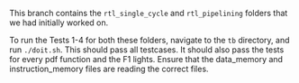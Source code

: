 This branch contains the ```rtl_single_cycle``` and ```rtl_pipelining``` folders that we had initially worked on.

To run the Tests 1-4 for both these folders, navigate to the ```tb``` directory, and run ```./doit.sh```. This should pass all testcases. It should also pass the tests for every pdf function and the F1 lights. Ensure that the data_memory and instruction_memory files are reading the correct files. 
